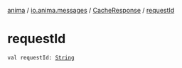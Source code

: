 [anima](../../index.md) / [io.anima.messages](../index.md) / [CacheResponse](index.md) / [requestId](./request-id.md)

# requestId

`val requestId: `[`String`](https://kotlinlang.org/api/latest/jvm/stdlib/kotlin/-string/index.html)